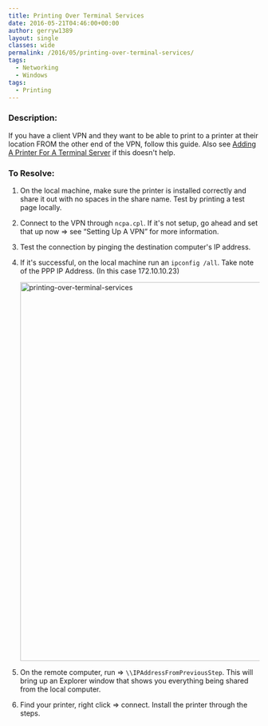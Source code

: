 ```yaml
---
title: Printing Over Terminal Services
date: 2016-05-21T04:46:00+00:00
author: gerryw1389
layout: single
classes: wide
permalink: /2016/05/printing-over-terminal-services/
tags:
  - Networking
  - Windows
tags:
  - Printing
---
```

<!--more-->

### Description:

If you have a client VPN and they want to be able to print to a printer at their location FROM the other end of the VPN, follow this guide. Also see [Adding A Printer For A Terminal Server](https://automationadmin.com/2016/05/add-a-printer-for-a-terminal-server/) if this doesn't help.


### To Resolve:

1. On the local machine, make sure the printer is installed correctly and share it out with no spaces in the share name. Test by printing a test page locally.

2. Connect to the VPN through `ncpa.cpl`. If it's not setup, go ahead and set that up now => see &#8220;Setting Up A VPN&#8221; for more information.

3. Test the connection by pinging the destination computer's IP address. 

4. If it's successful, on the local machine run an `ipconfig /all`. Take note of the PPP IP Address. (In this case 172.10.10.23)

   <img class="alignnone size-full wp-image-688" src="https://automationadmin.com/assets/images/uploads/2016/09/printing-over-terminal-services.png" alt="printing-over-terminal-services" width="661" height="758" srcset="https://automationadmin.com/assets/images/uploads/2016/09/printing-over-terminal-services.png 661w, https://automationadmin.com/assets/images/uploads/2016/09/printing-over-terminal-services-262x300.png 262w" sizes="(max-width: 661px) 100vw, 661px" />


5. On the remote computer, run => `\\IPAddressFromPreviousStep`. This will bring up an Explorer window that shows you everything being shared from the local computer.

6. Find your printer, right click => connect. Install the printer through the steps.